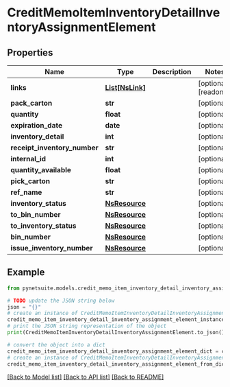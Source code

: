 # CreditMemoItemInventoryDetailInventoryAssignmentElement


## Properties

Name | Type | Description | Notes
------------ | ------------- | ------------- | -------------
**links** | [**List[NsLink]**](NsLink.md) |  | [optional] [readonly] 
**pack_carton** | **str** |  | [optional] 
**quantity** | **float** |  | [optional] 
**expiration_date** | **date** |  | [optional] 
**inventory_detail** | **int** |  | [optional] 
**receipt_inventory_number** | **str** |  | [optional] 
**internal_id** | **int** |  | [optional] 
**quantity_available** | **float** |  | [optional] 
**pick_carton** | **str** |  | [optional] 
**ref_name** | **str** |  | [optional] 
**inventory_status** | [**NsResource**](NsResource.md) |  | [optional] 
**to_bin_number** | [**NsResource**](NsResource.md) |  | [optional] 
**to_inventory_status** | [**NsResource**](NsResource.md) |  | [optional] 
**bin_number** | [**NsResource**](NsResource.md) |  | [optional] 
**issue_inventory_number** | [**NsResource**](NsResource.md) |  | [optional] 

## Example

```python
from pynetsuite.models.credit_memo_item_inventory_detail_inventory_assignment_element import CreditMemoItemInventoryDetailInventoryAssignmentElement

# TODO update the JSON string below
json = "{}"
# create an instance of CreditMemoItemInventoryDetailInventoryAssignmentElement from a JSON string
credit_memo_item_inventory_detail_inventory_assignment_element_instance = CreditMemoItemInventoryDetailInventoryAssignmentElement.from_json(json)
# print the JSON string representation of the object
print(CreditMemoItemInventoryDetailInventoryAssignmentElement.to_json())

# convert the object into a dict
credit_memo_item_inventory_detail_inventory_assignment_element_dict = credit_memo_item_inventory_detail_inventory_assignment_element_instance.to_dict()
# create an instance of CreditMemoItemInventoryDetailInventoryAssignmentElement from a dict
credit_memo_item_inventory_detail_inventory_assignment_element_from_dict = CreditMemoItemInventoryDetailInventoryAssignmentElement.from_dict(credit_memo_item_inventory_detail_inventory_assignment_element_dict)
```
[[Back to Model list]](../README.md#documentation-for-models) [[Back to API list]](../README.md#documentation-for-api-endpoints) [[Back to README]](../README.md)


